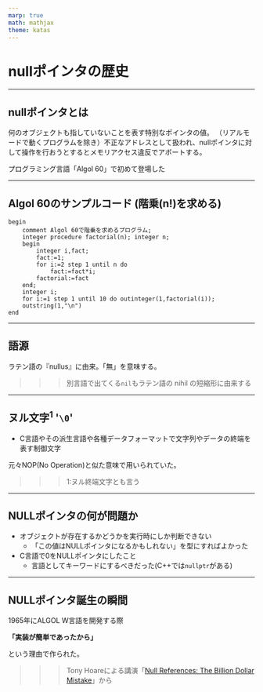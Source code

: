 ```yaml
---
marp: true
math: mathjax
theme: katas
---
```

<!-- 
size: 16:9
paginate: true
-->
<!-- header: 勉強会# ― エンジニアとしての解像度を高めるための勉強会-->

# nullポインタの歴史

<!-- この概念を採用したことによって10億ドルの損失を世界中に生んだと言われる厄災とでもいうべき存在 -->

---
## nullポインタとは

何のオブジェクトも指していないことを表す特別なポインタの値。
（リアルモードで動くプログラムを除き）不正なアドレスとして扱われ、nullポインタに対して操作を行おうとするとメモリアクセス違反でアボートする。

プログラミング言語「Algol 60」で初めて登場した

<!-- 1960年に作られたプログラミング言語。ペルセウス座の恒星で2等星もアルゴルと名付けられているが、意味はアラビア語で「食屍鬼(グール)の頭」を意味する -->
<!-- https://www.infoq.com/presentations/Null-References-The-Billion-Dollar-Mistake-Tony-Hoare/ -->

---

## Algol 60のサンプルコード (階乗(n!)を求める)

```algol
begin
	comment Algol 60で階乗を求めるプログラム;
	integer procedure factorial(n); integer n;
	begin
		integer i,fact;
		fact:=1;
		for i:=2 step 1 until n do
			fact:=fact*i;
		factorial:=fact
	end;
	integer i;
	for i:=1 step 1 until 10 do outinteger(1,factorial(i));
	outstring(1,"\n")
end
```

---
## 語源

ラテン語の『nullus』に由来。「無」を意味する。

>>> 別言語で出てくる`nil`もラテン語の nihil の短縮形に由来する

<!-- ラテン語の意味は虚無。冷めたり暗い考えに陥りがちな人を表す「ニヒル」と同じ。 -->
---

## ヌル文字$^1$ '`\0`'

* C言語やその派生言語や各種データフォーマットで文字列やデータの終端を表す制御文字

元々NOP(No Operation)と似た意味で用いられていた。

>>> 1:ヌル終端文字とも言う

---

## NULLポインタの何が問題か

* オブジェクトが存在するかどうかを実行時にしか判断できない
    * 「この値はNULLポインタになるかもしれない」を型にすればよかった
* C言語で0をNULLポインタにしたこと
    * 言語としてキーワードにするべきだった(C++では`nullptr`がある)

<!-- C++、Java、Javascript、最近までのC#など、C系言語では大概、どのポインタ・オブジェクト参照もnullにできます。つまり、必須パラメータの有無を、ランタイムで確認するまでは保証できないので、多くのクラッシュの原因になります。
 対処法としては、MLやHaskell、C# 8などでみられる、nullableやオプション型などで、型を指定するときのデフォルトをnull非許容にすることです。
これによって、必須項目がすべて存在することを型システムが確認してくれるので、設計も少し楽になります。 -->

<!-- C言語で、空ポインターをNULLマクロで表したこと。キーワードにすべきでした。

マクロの展開が0になることがあり（特にc++では）空ポインターは0だという誤解が発生しました。実際は仕様では、ソースで0と書いてあっても実行可能プログラム内での内部値は0（すべてのビットが0）とは限りません。処理系依存です。とても分かりにくい仕様になってしまいました。

マクロでなくキーワードにして「実際の値は処理系依存だ」と宣言してしまえば「処理系依存なら仕方がない」と皆あきらめるので、不要な混乱をもたらさなかったでしょう。

c++ではnullptr というキーワードができましたが、既に混乱は起こった後だったので手遅れかもしれません。 -->

---

## NULLポインタ誕生の瞬間

1965年にALGOL W言語を開発する際

**「実装が簡単であったから」**

という理由で作られた。

>>> Tony Hoareによる講演「[Null References: The Billion Dollar Mistake](https://www.infoq.com/presentations/Null-References-The-Billion-Dollar-Mistake-Tony-Hoare/)」から